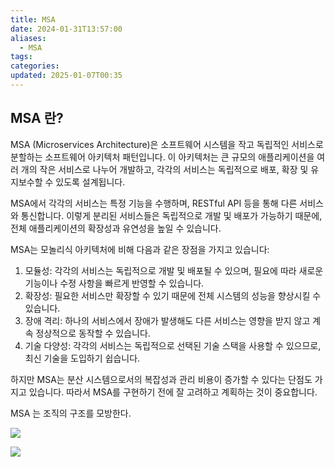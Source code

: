 ```yaml
---
title: MSA
date: 2024-01-31T13:57:00
aliases:
  - MSA
tags: 
categories: 
updated: 2025-01-07T00:35
---
```


## MSA 란?

MSA (Microservices Architecture)은 소프트웨어 시스템을 작고 독립적인 서비스로 분할하는 소프트웨어 아키텍처 패턴입니다. 이 아키텍처는 큰 규모의 애플리케이션을 여러 개의 작은 서비스로 나누어 개발하고, 각각의 서비스는 독립적으로 배포, 확장 및 유지보수할 수 있도록 설계됩니다.

MSA에서 각각의 서비스는 특정 기능을 수행하며, RESTful API 등을 통해 다른 서비스와 통신합니다. 이렇게 분리된 서비스들은 독립적으로 개발 및 배포가 가능하기 때문에, 전체 애플리케이션의 확장성과 유연성을 높일 수 있습니다.

MSA는 모놀리식 아키텍처에 비해 다음과 같은 장점을 가지고 있습니다:

1. 모듈성: 각각의 서비스는 독립적으로 개발 및 배포될 수 있으며, 필요에 따라 새로운 기능이나 수정 사항을 빠르게 반영할 수 있습니다.
2. 확장성: 필요한 서비스만 확장할 수 있기 때문에 전체 시스템의 성능을 향상시킬 수 있습니다.
3. 장애 격리: 하나의 서비스에서 장애가 발생해도 다른 서비스는 영향을 받지 않고 계속 정상적으로 동작할 수 있습니다.
4. 기술 다양성: 각각의 서비스는 독립적으로 선택된 기술 스택을 사용할 수 있으므로, 최신 기술을 도입하기 쉽습니다.

하지만 MSA는 분산 시스템으로서의 복잡성과 관리 비용이 증가할 수 있다는 단점도 가지고 있습니다. 따라서 MSA를 구현하기 전에 잘 고려하고 계획하는 것이 중요합니다.

MSA 는 조직의 구조를 모방한다.

![](https://i.imgur.com/PVxF40f.png)

![](https://i.imgur.com/O5PHOR7.png)
